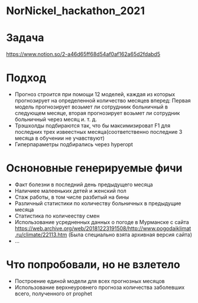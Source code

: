 # NorNickel_hackathon_2021
# Задача
https://www.notion.so/2-a46d65ff68d54af0af162a65d2fdabd5
# Подход
* Прогноз строится при помощи 12 моделей, каждая из которых прогнозирует на определенной количество месяцев вперед: Первая модель прогнозирует возьмет ли сотрудниик больничный в следующем месяце, вторая прогнозирует возьмет ли сотрудник больничный через месяц и. т. д.
* Трэшхолды подбираются так, что бы максимизироват F1 для последних трех извеестных месяца(соответственно последние 3 месяца в обучении не учавствуют)
* Гиперпараметры подбирались через hyperopt

# Осноновные генерируемые фичи
 * Факт болезни в последний день предыдущего месяца
 * Наличиее малееньких детей и женский пол
 * Стаж работы, в том числе разбитый на бины
 * Различный статистики по количеству больничных в предыдущие месяца
 * Статистика по количееству смен
 * Использование усредненных данных о погоде в Мурманске c сайта https://web.archive.org/web/20181223191508/http://www.pogodaiklimat.ru/climate/22113.htm
(Была специально взята архивная версия сайта)
 * ...

# Что попробовали, но не взлетело
* Построение единой модели для всех прогнозных месяцов
* Использование верхнеуровнего прогноза количества заболевших всего, полученного от prophet

